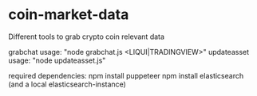 # coin-market-data
Different tools to grab crypto coin relevant data

grabchat usage: "node grabchat.js <LIQUI|TRADINGVIEW>"
updateasset usage: "node updateasset.js"

required dependencies:
npm install puppeteer
npm install elasticsearch  (and a local elasticsearch-instance)

